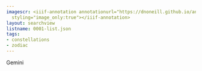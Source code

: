 ```yaml
---
imagescr: <iiif-annotation annotationurl="https://dnoneill.github.io/annotate/annotations/0001-3.json"
  styling="image_only:true"></iiif-annotation>
layout: searchview
listname: 0001-list.json
tags:
- constellations
- zodiac
---
```

Gemini